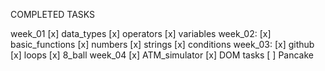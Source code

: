 COMPLETED TASKS

week_01
[x] data_types
[x] operators
[x] variables
week_02:
[x] basic_functions
[x] numbers
[x] strings
[x] conditions
week_03:
[x] github
[x] loops
[x] 8_ball
week_04
[x] ATM_simulator
[x] DOM tasks
[ ] Pancake
